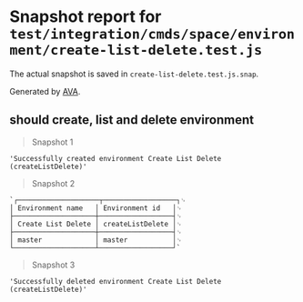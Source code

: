 # Snapshot report for `test/integration/cmds/space/environment/create-list-delete.test.js`

The actual snapshot is saved in `create-list-delete.test.js.snap`.

Generated by [AVA](https://ava.li).

## should create, list and delete environment

> Snapshot 1

    'Successfully created environment Create List Delete (createListDelete)'

> Snapshot 2

    `┌────────────────────┬──────────────────┐␊
    │ Environment name   │ Environment id   │␊
    ├────────────────────┼──────────────────┤␊
    │ Create List Delete │ createListDelete │␊
    ├────────────────────┼──────────────────┤␊
    │ master             │ master           │␊
    └────────────────────┴──────────────────┘`

> Snapshot 3

    'Successfully deleted environment Create List Delete (createListDelete)'
